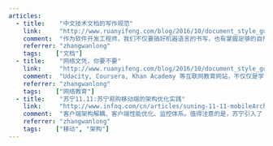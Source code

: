 ```yaml
---
articles:
  - title:    "中文技术文档的写作规范"
    link:     "http://www.ruanyifeng.com/blog/2016/10/document_style_guide.html"
    comment:  "作为软件开发工程师，我们不仅要搞好机器语言的书写，也有掌握足够的自然语言书写技术。"
    referrer: "zhangwanlong"
    tags:    ["文档"]
  - title:    "网络文凭，你要不要"
    link:     "http://www.ruanyifeng.com/blog/2016/10/document_style_guide.html"
    comment:  "Udacity, Coursera, Khan Academy 等互联网教育网站，不仅仅是学习本身，而且还提供网络文凭。文章讲述了一些大学教育的弊端，我们的确有必要思考一下。"
    referrer: "zhangwanlong"
    tags:    ["网络教育"]
  - title:    "苏宁11.11:苏宁易购移动端的架构优化实践"
    link:     "http://www.infoq.com/cn/articles/suning-11-11-mobileArch-ImproveAndPractice"
    comment:  "客户端架构解耦、客户端性能优化、监控体系。值得注意的是，苏宁引入了 Weex，有效的提升了页面的渲染性能。"
    referrer: "zhangwanlong"
    tags:    ["移动", "架构"]
---
```

